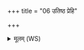 +++
title = "06 उतिष्ठ प्रेहि"

+++
<details><summary>मूलम् (WS)</summary>

उतिष्ठ प्रेहि प्र द्रवौकः कृणुष्व सलिले सधस्थे ।  
तत्र त्वं पितृभिः संविदानः सं सोमेन मदस्व सं स्वधाभिः॥ ॥ ६ ॥
</details>